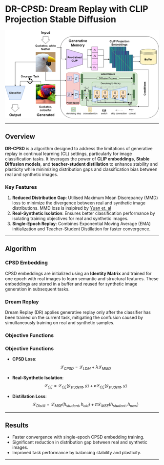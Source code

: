 
# DR-CPSD: Dream Replay with CLIP Projection Stable Diffusion

![Project Logo](resource/cpsd_block.png)

---

## Overview

**DR-CPSD** is a algorithm designed to address the limitations of generative replay in continual learning (CL) settings, particularly for image classification tasks. It leverages the power of **CLIP embeddings**, **Stable Diffusion models**, and **teacher-student distillation** to enhance stability and plasticity while minimizing distribution gaps and classification bias between real and synthetic images.

### Key Features
1. **Reduced Distribution Gap**: Utilised Maximum Mean Discrepancy (MMD) loss to minimize the divergence between real and synthetic image distributions. MMD loss is insipired by [Yuan et. al]( https://openreview.net/forum?id=svIdLLZpsA) 
2. **Real-Synthetic Isolation**: Ensures better classification performance by isolating training objectives for real and synthetic images.
3. **Single-Epoch Replay**: Combines Exponential Moving Average (EMA) initialization and Teacher-Student Distillation for faster convergence.

---

## Algorithm

### CPSD Embedding
CPSD embeddings are initialized using an **Identity Matrix** and trained for one epoch with real images to learn semantic and structural features. These embeddings are stored in a buffer and reused for synthetic image generation in subsequent tasks.

### Dream Replay
Dream Replay (DR) applies generative replay only after the classifier has been trained on the current task, mitigating the confusion caused by simultaneously training on real and synthetic samples.

### Objective Functions
### Objective Functions

- **CPSD Loss**:
  $$\mathcal{L}_{CPSD} = \mathcal{L}_{LDM} + \lambda \mathcal{L}_{MMD}$$

- **Real-Synthetic Isolation**:
  $$\mathcal{L}_{CE} = \mathcal{L}_{CE}(\hat{y}_{student}, \bar{y}) + \kappa \mathcal{L}_{CE}(\hat{y}_{student}, y)$$

- **Distillation Loss**:
  $$\mathcal{L}_{Distill} = \mathcal{L}_{MSE}(h_{student}, h_{old}) + \pi \mathcal{L}_{MSE}(h_{student}, h_{new})$$


---
## Results

- Faster convergence with single-epoch CPSD embedding training.
- Significant reduction in distribution gap between real and synthetic images.
- Improved task performance by balancing stability and plasticity.

---
